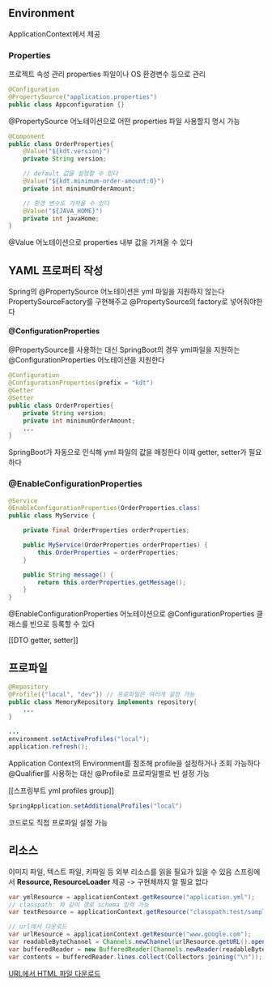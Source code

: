 ## Environment
ApplicationContext에서 제공
### Properties
프로젝트 속성 관리
properties 파일이나 OS 환경변수 등으로 관리
```java
@Configuration
@PropertySource("application.properties")
public class Appconfiguration {}
```
@PropertySource 어노테이션으로 어떤 properties 파일 사용할지 명시 가능

```java
@Component
public class OrderProperties{
	@Value("${kdt.version}")
	private String version;

	// default 값을 설정할 수 있다
	@Value("${kdt.minimum-order-amount:0}")
	private int minimumOrderAmount;

	// 환경 변수도 가져올 수 있다
	@Value("${JAVA_HOME}")
	private int javaHome;
}
```
@Value 어노테이션으로 properties 내부 값을 가져올 수 있다
## YAML 프로퍼티 작성
Spring의 @PropertySource 어노테이션은 yml 파일을 지원하지 않는다
PropertySourceFactory를 구현해주고 @PropertySource의 factory로 넣어줘야한다
#### @ConfigurationProperties
@PropertySource를 사용하는 대신 SpringBoot의 경우
yml파일을 지원하는 @ConfigurationProperties 어노테이션을 지원한다
```java
@Configuration
@ConfigurationProperties(prefix = "kdt")
@Getter
@Setter
public class OrderProperties{
	private String version;
	private int minimumOrderAmount;
	...
}
```
SpringBoot가 자동으로 인식해 yml 파일의 값을 매칭한다
이때 getter, setter가 필요하다
### @EnableConfigurationProperties
```java
@Service
@EnableConfigurationProperties(OrderProperties.class)
public class MyService {

    private final OrderProperties orderProperties;

    public MyService(OrderProperties orderProperties) {
        this.OrderProperties = orderProperties;
    }

    public String message() {
        return this.orderProperties.getMessage();
    }
}
```
@EnableConfigurationProperties 어노테이션으로 
@ConfigurationProperties 클래스를 빈으로 등록할 수 있다

[[DTO getter, setter]]
## 프로파일
```java
@Repository
@Profile({"local", "dev"}) // 프로파일은 여러개 설정 가능
public class MemoryRepository implements repository{
	...
}

...
environment.setActiveProfiles("local");
application.refresh();
```
Application Context의 Environment를 참조해 profile을 설정하거나 조회 가능하다
@Qualifier를 사용하는 대신 @Profile로 프로파일별로 빈 설정 가능

[[스프링부트 yml profiles group]]

```java
SpringApplication.setAdditionalProfiles("local")
```
코드로도 직접 프로파일 설정 가능
## 리소스
이미지 파일, 텍스트 파일, 키파일 등 외부 리소스를 읽을 필요가 있을 수 있음
스프링에서 **Resource, ResourceLoader** 제공 -> 구현체까지 알 필요 없다
```java
var ymlResource = applicationContext.getResource("application.yml");
// classpath: 와 같이 경로 schema 입력 가능
var textResource = applicationContext.getResource("classpath:test/sample.txt");

// url에서 다운로드
var urlResource = applicationContext.getResource("www.google.com");
var readableByteChannel = Channels.newChannel(urlResource.getURL().openStream());
var bufferedReader = new BufferedReader(Channels.newReader(readableByteChannel, StandardCharsets.UTF_8));
var contents = bufferedReader.lines.collect(Collectors.joining("\n"));
```
[URL에서 HTML 파일 다운로드](https://jaime-note.tistory.com/35)

